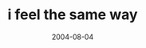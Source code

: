---
layout: base.njk
title : 'i feel the same way' 
view_title : 'i feel the same way' 
year : '2004' 
date : '2004-08-04' 
img_file : '/drawing/ifeelthesameway.png' 
html_file : 'ifeelthesameway' 
next_html : 'birds-.html' 
year_order : '144' 
permalink : "title/{{html_file}}.html"
---